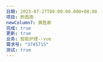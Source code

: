 ```yaml
---
日期: 2023-07-27T00:00:00.000+08:00
项目: 黔西南
newColumn7: 黄胜卿
完成: true
更新: true
业务: 智能护理--vue
需求号: "3745715"
测试: true
---
```

